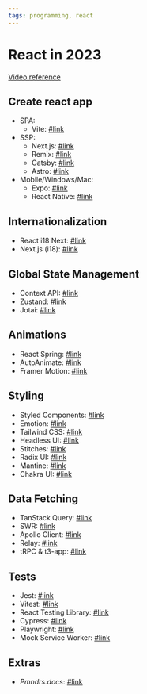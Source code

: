 ```yaml
---
tags: programming, react
---
```


# React in 2023

[Video reference](https://www.youtube.com/watch?v=voezkpydLD8&ab_channel=Andr%C3%A9Zagatti)

## Create react app

* SPA:
  - Vite: [#link](https://vitejs.dev/)
* SSP:
  - Next.js: [#link](https://nextjs.org/)
  - Remix: [#link](https://remix.run/)
  - Gatsby: [#link](https://www.gatsbyjs.com/)
  - Astro: [#link](https://astro.build/)
* Mobile/Windows/Mac:
  - Expo: [#link](https://expo.dev/)
  - React Native: [#link](https://reactnative.dev/)

## Internationalization

- React i18 Next: [#link](https://react.i18next.com/)
- Next.js (i18): [#link](https://nextjs.org/docs/pages/building-your-application/routing/internationalization)

## Global State Management

- Context API: [#link](https://react.dev/reference/react#context-hooks)
- Zustand: [#link](https://docs.pmnd.rs/zustand/recipes/recipes)
- Jotai: [#link](https://jotai.org/)

## Animations

- React Spring: [#link](https://react-spring.dev/)
- AutoAnimate: [#link](https://auto-animate.formkit.com/)
- Framer Motion: [#link](https://www.framer.com/motion/)

## Styling

- Styled Components: [#link](https://styled-components.com/)
- Emotion: [#link](https://emotion.sh/docs/introduction)
- Tailwind CSS: [#link](https://tailwindcss.com/)
- Headless UI: [#link](https://headlessui.com/)
- Stitches: [#link](https://stitches.dev/)
- Radix UI: [#link](https://www.radix-ui.com/)
- Mantine: [#link](https://ui.mantine.dev/)
- Chakra UI: [#link](https://chakra-ui.com/)

## Data Fetching

- TanStack Query: [#link](https://tanstack.com/query/latest)
- SWR: [#link](https://swr.vercel.app/pt-BR)
- Apollo Client: [#link](https://www.apollographql.com/docs/)
- Relay: [#link](https://relay.dev/)
- tRPC & t3-app: [#link](https://create.t3.gg/)

## Tests

- Jest: [#link](https://jestjs.io/pt-BR/)
- Vitest: [#link](https://vitest.dev/)
- React Testing Library: [#link](https://testing-library.com/docs/react-testing-library/intro/)
- Cypress: [#link](https://www.cypress.io/)
- Playwright: [#link](https://playwright.dev/)
- Mock Service Worker: [#link](https://mswjs.io/)

## Extras

- *Pmndrs.docs*: [#link](https://docs.pmnd.rs/)

